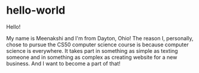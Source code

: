# hello-world

Hello!

My name is Meenakshi and I'm from Dayton, Ohio! The reason I, personally, chose to pursue the CS50 computer science course is because computer science is everywhere. It takes part in something as simple as texting someone and in something as complex as creating website for a new business. And I want to become a part of that!
